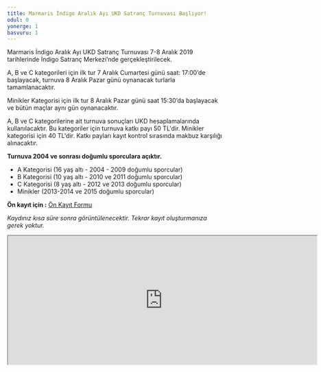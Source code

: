 ```yaml
---
title: Marmaris İndigo Aralık Ayı UKD Satranç Turnuvası Başlıyor!
odul: 0
yonerge: 1
basvuru: 1
---
```


Marmaris İndigo Aralık Ayı UKD Satranç Turnuvası 7-8 Aralık 2019 tarihlerinde İndigo Satranç Merkezi’nde gerçekleştirilecek.

A, B ve C kategorileri için ilk tur 7 Aralık Cumartesi günü saat: 17:00’de başlayacak, turnuva 8 Aralık Pazar günü oynanacak turlarla tamamlanacaktır.

Minikler Kategorisi için ilk tur 8 Aralık Pazar günü saat 15:30’da başlayacak ve bütün maçlar aynı gün oynanacaktır.

A, B ve C kategorilerine ait turnuva sonuçları UKD hesaplamalarında kullanılacaktır. Bu kategoriler için turnuva katkı payı 50 TL'dir. Minikler kategorisi için 40 TL'dir. Katkı payları kayıt kontrol sırasında makbuz karşılığı alınacaktır.

**Turnuva 2004 ve sonrası doğumlu sporculara açıktır.**

* A Kategorisi (16 yaş altı - 2004 - 2009 doğumlu sporcular)
* B Kategorisi (10 yaş altı - 2010 ve 2011 doğumlu sporcular)
* C Kategorisi (8 yaş altı - 2012 ve 2013 doğumlu sporcular)
* Minikler (2013-2014 ve 2015 doğumlu sporcular)

**Ön kayıt için :** <a href="https://forms.gle/3cT18jWVkWxNGQWW8" target="_blank">Ön Kayıt Formu</a>

_Kaydınız kısa süre sonra görüntülenecektir. Tekrar kayıt oluşturmanıza gerek yoktur._
<iframe src="https://docs.google.com/spreadsheets/d/e/2PACX-1vR6Z7rFJMwDemQamFEv-7kL7yXxjLi_Q8Lv2zDFtCglsO1E1NUHBh6TEbcRZ6MYlf8ZpEhEoa2pQl0A/pubhtml?widget=true&amp;headers=false" width="720" height="300"></iframe>
